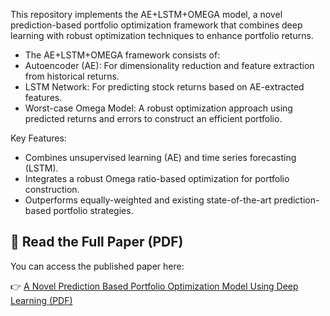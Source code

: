 This repository implements the AE+LSTM+OMEGA model, a novel prediction-based portfolio optimization framework that 
combines deep learning with robust optimization techniques to enhance portfolio returns.
* The AE+LSTM+OMEGA framework consists of:
* Autoencoder (AE): For dimensionality reduction and feature extraction from historical returns.
* LSTM Network: For predicting stock returns based on AE-extracted features.
* Worst-case Omega Model: A robust optimization approach using predicted returns and errors to construct an efficient portfolio.

Key Features:

* Combines unsupervised learning (AE) and time series forecasting (LSTM).
* Integrates a robust Omega ratio-based optimization for portfolio construction.
* Outperforms equally-weighted and existing state-of-the-art prediction-based portfolio strategies.
## 📄 Read the Full Paper (PDF)

You can access the published paper here:

👉 [A Novel Prediction Based Portfolio Optimization Model Using Deep Learning (PDF)](https://www.sciencedirect.com/science/article/pii/S0360835223000475?casa_token=CGwPkcOTMvcAAAAA:dt-1bn_Pq4Od0iNFlVrlYxgDV0EbNXvrGyA46-SsI8m_LPsJkG2UrxXN0aahwbEf7hKxI1wuog)

